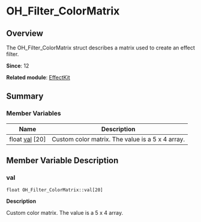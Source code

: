 # OH_Filter_ColorMatrix


## Overview

The OH_Filter_ColorMatrix struct describes a matrix used to create an effect filter.

**Since**: 12

**Related module**: [EffectKit](effect_kit.md)


## Summary


### Member Variables

| Name| Description| 
| -------- | -------- |
| float [val](#val) [20] | Custom color matrix. The value is a 5 x 4 array. | 


## Member Variable Description


### val

```
float OH_Filter_ColorMatrix::val[20]
```

**Description**

Custom color matrix. The value is a 5 x 4 array.
